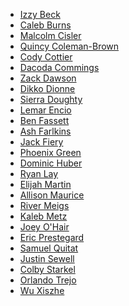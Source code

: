 * [Izzy Beck]()
* [Caleb Burns]()
* [Malcolm Cisler]()
* [Quincy Coleman-Brown]()
* [Cody Cottier]()
* [Dacoda Commings]()
* [Zack Dawson]()
* [Dikko Dionne]()
* [Sierra Doughty]()
* [Lemar Encio]()
* [Ben Fassett]()
* [Ash Farlkins]()
* [Jack Fiery]()
* [Phoenix Green]()
* [Dominic Huber]()
* [Ryan Lay]()
* [Elijah Martin]()
* [Allison Maurice]()
* [River Meigs]()
* [Kaleb Metz]()
* [Joey O'Hair]()
* [Eric Prestegard]()
* [Samuel Quitat]()
* [Justin Sewell]()
* [Colby Starkel]()
* [Orlando Trejo]()
* [Wu Xiszhe]()
